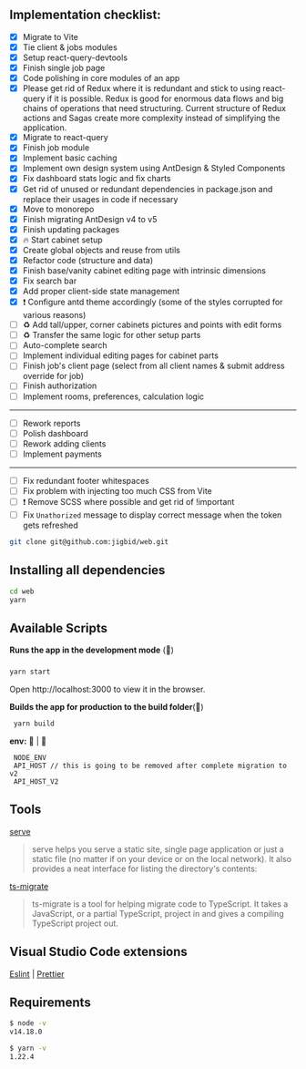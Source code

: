 ## Implementation checklist:

- [x] Migrate to Vite
- [x] Tie client & jobs modules
- [x] Setup react-query-devtools
- [x] Finish single job page
- [x] Code polishing in core modules of an app
- [x] Please get rid of Redux where it is redundant and stick to using
      react-query if it is possible. Redux is good for enormous data flows and
      big chains of operations that need structuring. Current structure of Redux
      actions and Sagas create more complexity instead of simplifying the
      application.
- [x] Migrate to react-query
- [x] Finish job module
- [x] Implement basic caching
- [x] Implement own design system using AntDesign & Styled Components
- [x] Fix dashboard stats logic and fix charts
- [x] Get rid of unused or redundant dependencies in package.json and replace
      their usages in code if necessary
- [x] Move to monorepo
- [x] Finish migrating AntDesign v4 to v5
- [x] Finish updating packages
- [x] 🔥 Start cabinet setup
- [x] Create global objects and reuse from utils
- [x] Refactor code (structure and data)
- [x] Finish base/vanity cabinet editing page with intrinsic dimensions
- [x] Fix search bar
- [x] Add proper client-side state management
- [x] ❗ Configure antd theme accordingly (some of the styles corrupted for
      various reasons)
- [ ] ♻️ Add tall/upper, corner cabinets pictures and points with edit forms
- [ ] ♻️ Transfer the same logic for other setup parts
- [ ] Auto-complete search
- [ ] Implement individual editing pages for cabinet parts
- [ ] Finish job's client page (select from all client names & submit address
      override for job)
- [ ] Finish authorization
- [ ] Implement rooms, preferences, calculation logic

---

- [ ] Rework reports
- [ ] Polish dashboard
- [ ] Rework adding clients
- [ ] Implement payments

---

- [ ] Fix redundant footer whitespaces
- [ ] Fix problem with injecting too much CSS from Vite
- [ ] ❗ Remove SCSS where possible and get rid of !important
- [ ] Fix `Unathorized` message to display correct message when the token gets
      refreshed

```bash
git clone git@github.com:jigbid/web.git
```

## Installing all dependencies

```bash
cd web
yarn
```

## Available Scripts

**Runs the app in the development mode** (🚀)

###

```bash
yarn start
```

Open http://localhost:3000 to view it in the browser.

**Builds the app for production to the build folder**(👷)

```bash
 yarn build
```

**env:** 🚀 | 👷

     NODE_ENV
     API_HOST // this is going to be removed after complete migration to v2
     API_HOST_V2

## Tools

[serve](https://www.npmjs.com/package/serve)

> serve helps you serve a static site, single page application or just a static
> file (no matter if on your device or on the local network). It also provides a
> neat interface for listing the directory's contents:

[ts-migrate](https://github.com/airbnb/ts-migrate/tree/master/packages/ts-migrate-plugins "plugins")

> ts-migrate is a tool for helping migrate code to TypeScript. It takes a
> JavaScript, or a partial TypeScript, project in and gives a compiling
> TypeScript project out.

## Visual Studio Code extensions

[Eslint](https://marketplace.visualstudio.com/items?itemName=dbaeumer.vscode-eslint "Eslint")
|
[Prettier](https://marketplace.visualstudio.com/items?itemName=esbenp.prettier-vscode "Prettier")

## Requirements

```bash
$ node -v
v14.18.0
```

```bash
$ yarn -v
1.22.4
```
